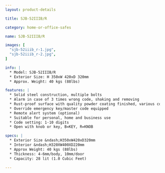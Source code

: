 ```yaml
---
layout: product-details

title: SJB-52IIIB/R

category: home-or-office-safes

name: SJB-52IIIB/R

images: [
  "sjb-52iiib_r-1.jpg",
  "sjb-52iiib_r-2.jpg",
]

info: |
  * Model: SJB-52IIIB/R
  * Exterior Size: H 350xW 420xD 320mm
  * Approx. Weight: 40 kgs (88lbs)

features: |
  * Solid steel construction, multiple bolts
  * Alarm in case of 3 times wrong code, shaking and removing
  * Rust-proof surface with quality powder coating finished, various colors available
  * Override emergency key/master code equipped
  * Remote alert system (optional)
  * Suitable for personal, home and business use
  * Code setting: 1-10 digits
  * Open with knob or key, B=KEY, R=KNOB

specs: |
  * Exterior Size &ndash;H350xW420xD320mm
  * Interior &ndash;H320XW400XD220mm
  * Approx Weight: 40 kgs (88lbs)
  * Thickness: 4-6mm/body, 10mm/door
  * Capacity: 28 lit (1.0 Cubic Feet)

---
```




